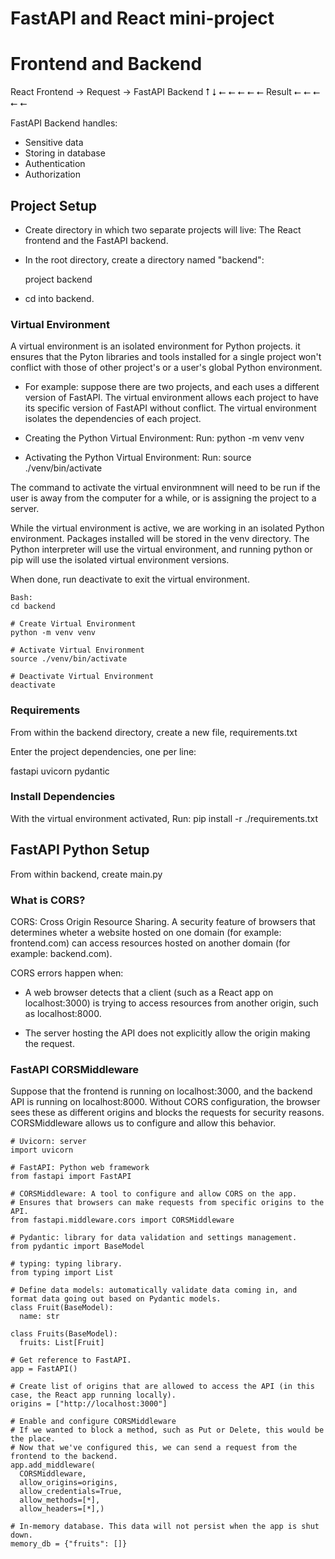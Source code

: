 # FastAPI and React mini-project

# Frontend and Backend

React Frontend -> Request -> FastAPI Backend
      ⭡                           ⭣
       ⭠ ⭠ ⭠ ⭠ ⭠  Result ⭠ ⭠ ⭠ ⭠ ⭠

FastAPI Backend handles:
- Sensitive data
- Storing in database
- Authentication
- Authorization


## Project Setup

- Create directory in which two separate projects will live: The React frontend and the FastAPI backend.

- In the root directory, create a directory named "backend":

  project
    backend

- cd into backend.

### Virtual Environment
A virtual environment is an isolated environment for Python projects. it ensures that the Pyton libraries and tools installed for a single project won't conflict with those of other project's or a user's global Python environment.

- For example: suppose there are two projects, and each uses a different version of FastAPI. The virtual environment allows each project to have its specific version of FastAPI without conflict. The virtual environment isolates the dependencies of each project.

* Creating the Python Virtual Environment:
Run:
python -m venv venv

* Activating the Python Virtual Environment:
Run:
source ./venv/bin/activate

The command to activate the virtual environmnent will need to be run if the user is away from the computer for a while, or is assigning the project to a server.

While the virtual environment is active, we are working in an isolated Python environment. Packages installed will be stored in the venv directory. The Python interpreter will use the virtual environment, and running python or pip will use the isolated virtual environment versions.

When done, run deactivate to exit the virtual environment.
```
Bash:
cd backend

# Create Virtual Environment
python -m venv venv

# Activate Virtual Environment
source ./venv/bin/activate

# Deactivate Virtual Environment
deactivate
```

### Requirements
From within the backend directory, create a new file, requirements.txt

Enter the project dependencies, one per line:

fastapi
uvicorn
pydantic


### Install Dependencies
With the virtual environment activated,
Run:
pip install -r ./requirements.txt


## FastAPI Python Setup

From within backend, create main.py

### What is CORS?
CORS: Cross Origin Resource Sharing. A security feature of browsers that determines wheter a website hosted on one domain (for example: frontend.com) can access resources hosted on another domain (for example: backend.com).

CORS errors happen when:
- A web browser detects that a client (such as a React app on localhost:3000) is trying to access resources from another origin, such as localhost:8000.

- The server hosting the API does not explicitly allow the origin making the request.

### FastAPI CORSMiddleware
Suppose that the frontend is running on localhost:3000, and the backend API is running on localhost:8000. Without CORS configuration, the browser sees these as different origins and blocks the requests for security reasons. CORSMiddleware allows us to configure and allow this behavior.

```
# Uvicorn: server
import uvicorn

# FastAPI: Python web framework 
from fastapi import FastAPI

# CORSMiddleware: A tool to configure and allow CORS on the app.
# Ensures that browsers can make requests from specific origins to the API.
from fastapi.middleware.cors import CORSMiddleware

# Pydantic: library for data validation and settings management.
from pydantic import BaseModel

# typing: typing library.
from typing import List

# Define data models: automatically validate data coming in, and format data going out based on Pydantic models.
class Fruit(BaseModel):
  name: str

class Fruits(BaseModel):
  fruits: List[Fruit]

# Get reference to FastAPI.
app = FastAPI()

# Create list of origins that are allowed to access the API (in this case, the React app running locally).
origins = ["http://localhost:3000"]

# Enable and configure CORSMiddleware
# If we wanted to block a method, such as Put or Delete, this would be the place.
# Now that we've configured this, we can send a request from the frontend to the backend.
app.add_middleware(
  CORSMiddleware,
  allow_origins=origins,
  allow_credentials=True,
  allow_methods=[*],
  allow_headers=[*],)

# In-memory database. This data will not persist when the app is shut down.
memory_db = {"fruits": []}





  


```












